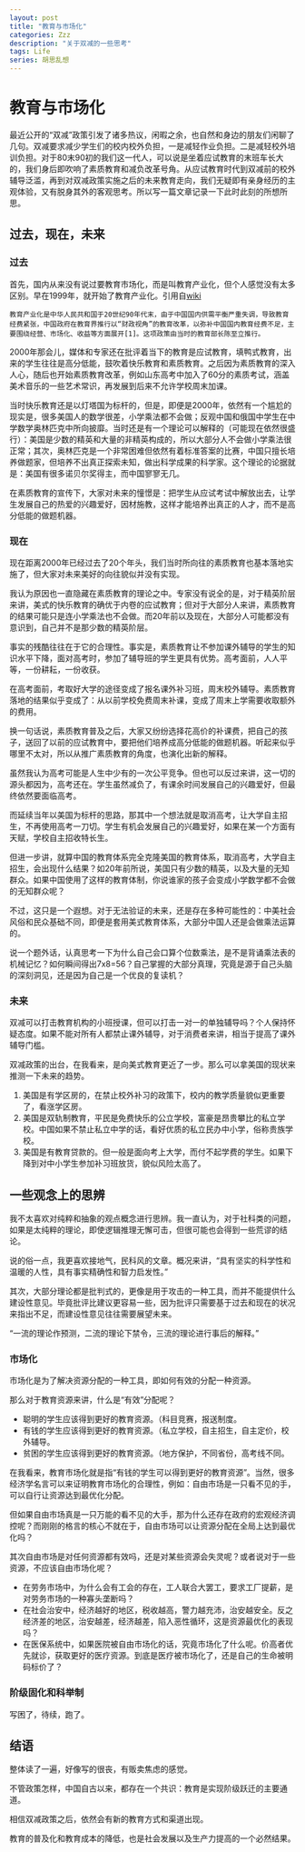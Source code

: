 ```yaml
---
layout: post
title: "教育与市场化"
categories: Zzz
description: "关于双减的一些思考"
tags: Life
series: 胡思乱想
---
```


# 教育与市场化

最近公开的“双减”政策引发了诸多热议，闲暇之余，也自然和身边的朋友们闲聊了几句。双减要求减少学生们的校内校外负担，一是减轻作业负担。二是减轻校外培训负担。对于80末90初的我们这一代人，可以说是坐着应试教育的末班车长大的，我们身后即吹响了素质教育和减负改革号角。从应试教育时代到双减前的校外辅导泛滥，再到对双减政策实施之后的未来教育走向，我们无疑即有亲身经历的主观体验，又有脱身其外的客观思考。所以写一篇文章记录一下此时此刻的所想所思。

## 过去，现在，未来

### 过去

首先，国内从来没有说过要教育市场化，而是叫教育产业化，但个人感觉没有太多区别。早在1999年，就开始了教育产业化。引用自[wiki](https://zh.wikipedia.org/wiki/%E6%95%99%E8%82%B2%E4%BA%A7%E4%B8%9A%E5%8C%96)

```
教育产业化是中华人民共和国于20世纪90年代末，由于中国国内供需平衡严重失调，导致教育经费紧张，中国政府在教育界推行以“财政视角”的教育改革，以弥补中国国内教育经费不足，主要围绕经营、市场化、收益等方面展开[1]。这项政策由当时的教育部长陈至立推行。
```

2000年那会儿，媒体和专家还在批评着当下的教育是应试教育，填鸭式教育，出来的学生往往是高分低能，鼓吹着快乐教育和素质教育。之后因为素质教育的深入人心，随后也开始素质教育改革，例如山东高考中加入了60分的素质考试，涵盖美术音乐的一些艺术常识，再发展到后来不允许学校周末加课。

当时快乐教育还是以灯塔国为标杆的，但是，即便是2000年，依然有一个尴尬的现实是，很多美国人的数学很差，小学乘法都不会做；反观中国和俄国中学生在中学数学奥林匹克中所向披靡。当时还是有一个理论可以解释的（可能现在依然很盛行）：美国是少数的精英和大量的非精英构成的，所以大部分人不会做小学乘法很正常；其次，奥林匹克是一个非常困难但依然有着标准答案的比赛，中国只擅长培养做题家，但培养不出真正探索未知，做出科学成果的科学家。这个理论的论据就是：美国有很多诺贝尔奖得主，而中国寥寥无几。

在素质教育的宣传下，大家对未来的憧憬是：把学生从应试考试中解放出去，让学生发展自己的热爱的兴趣爱好，因材施教，这样才能培养出真正的人才，而不是高分低能的做题机器。

### 现在

现在距离2000年已经过去了20个年头，我们当时所向往的素质教育也基本落地实施了，但大家对未来美好的向往貌似并没有实现。

我认为原因也一直隐藏在素质教育的理论之中。专家没有说全的是，对于精英阶层来讲，美式的快乐教育的确优于内卷的应试教育；但对于大部分人来讲，素质教育的结果可能只是连小学乘法也不会做。而20年前以及现在，大部分人可能都没有意识到，自己并不是那少数的精英阶层。

事实的残酷往往在于它的合理性。事实是，素质教育让不参加课外辅导的学生的知识水平下降，面对高考时，参加了辅导班的学生更具有优势。高考面前，人人平等，一份耕耘，一份收获。

在高考面前，考取好大学的途径变成了报名课外补习班，周末校外辅导。素质教育落地的结果似乎变成了：从以前学校免费周末补课，变成了周末上学需要收取额外的费用。

换一句话说，素质教育普及之后，大家又纷纷选择花高价的补课费，把自己的孩子，送回了以前的应试教育中，要把他们培养成高分低能的做题机器。听起来似乎哪里不太对，所以从推广素质教育的角度，也演化出新的解释。

虽然我认为高考可能是人生中少有的一次公平竞争。但也可以反过来讲，这一切的源头都因为，高考还在。学生虽然减负了，有课余时间发展自己的兴趣爱好，但最终依然要面临高考。

而延续当年以美国为标杆的思路，那其中一个想法就是取消高考，让大学自主招生，不再使用高考一刀切。学生有机会发展自己的兴趣爱好，如果在某一个方面有天赋，学校自主招收特长生。

但进一步讲，就算中国的教育体系完全克隆美国的教育体系，取消高考，大学自主招生，会出现什么结果？如20年前所说，美国只有少数的精英，以及大量的无知群众。如果中国使用了这样的教育体制，你说谁家的孩子会变成小学数学都不会做的无知群众呢？

不过，这只是一个遐想。对于无法验证的未来，还是存在多种可能性的：中美社会风俗和民众基础不同，即便是套用美式教育体系，大部分中国人还是会做乘法运算的。

说一个题外话，认真思考一下为什么自己会口算个位数乘法，是不是背诵乘法表的机械记忆？如何瞬间得出7x8=56？自己掌握的大部分真理，究竟是源于自己头脑的深刻洞见，还是因为自己是一个优良的复读机？

### 未来

双减可以打击教育机构的小班授课，但可以打击一对一的单独辅导吗？个人保持怀疑态度。如果不能对所有人都禁止课外辅导，对于消费者来讲，相当于提高了课外辅导门槛。

双减政策的出台，在我看来，是向美式教育更近了一步。那么可以拿美国的现状来推测一下未来的趋势。
  1. 美国是有学区房的，在禁止校外补习的政策下，校内的教学质量貌似更重要了，看涨学区房。
  2. 美国是双轨制教育，平民是免费快乐的公立学校，富豪是昂贵攀比的私立学校。中国如果不禁止私立中学的话，看好优质的私立民办中小学，俗称贵族学校。
  3. 美国是有教育贷款的。但一般是面向考上大学，而付不起学费的学生。如果下降到对中小学生参加补习班放货，貌似风险太高了。
  
## 一些观念上的思辨

我不太喜欢对纯粹和抽象的观点概念进行思辨。我一直认为，对于社科类的问题，如果是太纯粹的理论，即使逻辑推理无懈可击，但很可能也会得到一些荒谬的结论。

说的俗一点，我更喜欢接地气，民科风的文章。概况来讲，“具有坚实的科学性和温暖的人性，具有事实精确性和智力启发性。”

其次，大部分理论都是批判式的，更像是用于攻击的一种工具，而并不能提供什么建设性意见。毕竟批评比建议更容易一些，因为批评只需要基于过去和现在的状况来指出不足，而建设性意见往往需要展望未来。

“一流的理论作预测，二流的理论下禁令，三流的理论进行事后的解释。”

### 市场化

市场化是为了解决资源分配的一种工具，即如何有效的分配一种资源。

那么对于教育资源来讲，什么是“有效”分配呢？
  - 聪明的学生应该得到更好的教育资源。（科目竞赛，报送制度。
  - 有钱的学生应该得到更好的教育资源。（私立学校，自主招生，自主定价，校外辅导。
  - 贫困的学生应该得到更好的教育资源。（地方保护，不同省份，高考线不同。
  
在我看来，教育市场化就是指“有钱的学生可以得到更好的教育资源”。当然，很多经济学名言可以来证明教育市场化的合理性，例如：自由市场是一只看不见的手，可以自行让资源达到最优化分配。

但如果自由市场真是一只万能的看不见的大手，那为什么还存在政府的宏观经济调控呢？而刚刚的格言的核心不就在于，自由市场可以让资源分配在全局上达到最优化吗？

其次自由市场是对任何资源都有效吗，还是对某些资源会失灵呢？或者说对于一些资源，不应该自由市场化呢？
  - 在劳务市场中，为什么会有工会的存在，工人联合大罢工，要求工厂提薪，是对劳务市场的一种寡头垄断吗？
  - 在社会治安中，经济越好的地区，税收越高，警力越充沛，治安越安全。反之经济差的地区，治安越差，经济越差，陷入恶性循环，这是资源最优化的表现吗？
  - 在医保系统中，如果医院被自由市场化的话，究竟市场化了什么呢。价高者优先就诊，获取更好的医疗资源。到底是医疗被市场化了，还是自己的生命被明码标价了？
  

### 阶级固化和科举制

写困了，待续，跑了。

## 结语

整体读了一遍，好像写的很丧，有贩卖焦虑的感觉。

不管政策怎样，中国自古以来，都存在一个共识：教育是实现阶级跃迁的主要通道。

相信双减政策之后，依然会有新的教育方式和渠道出现。

教育的普及化和教育成本的降低，也是社会发展以及生产力提高的一个必然结果。
